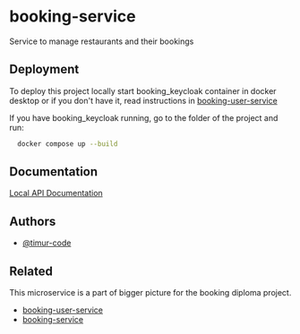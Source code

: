 
# booking-service

Service to manage restaurants and their bookings



## Deployment

To deploy this project locally start booking_keycloak container in docker desktop or if you don't have it, read instructions in [booking-user-service](https://github.com/timur-code/booking-user-service)

If you have booking_keycloak running, go to the folder of the project and run:

```bash
  docker compose up --build
```


## Documentation

[Local API Documentation](http://localhost:9001/swager-ui/index.html)


## Authors

- [@timur-code](https://www.github.com/timur-code)


## Related

This microservice is a part of bigger picture for the booking diploma project.

- [booking-user-service](https://github.com/timur-code/booking-user-service)
- [booking-service](https://github.com/timur-code/booking-service)

